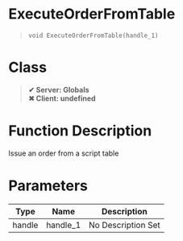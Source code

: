 # ExecuteOrderFromTable
> `void ExecuteOrderFromTable(handle_1)`
# Class
> __✔ Server: Globals__  
> __✖ Client: undefined__  
# Function Description
Issue an order from a script table
# Parameters
Type|Name|Description
--|--|--
handle|handle_1|No Description Set
